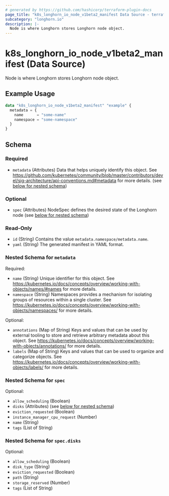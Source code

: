 ```yaml
---
# generated by https://github.com/hashicorp/terraform-plugin-docs
page_title: "k8s_longhorn_io_node_v1beta2_manifest Data Source - terraform-provider-k8s"
subcategory: "longhorn.io"
description: |-
  Node is where Longhorn stores Longhorn node object.
---
```


# k8s_longhorn_io_node_v1beta2_manifest (Data Source)

Node is where Longhorn stores Longhorn node object.

## Example Usage

```terraform
data "k8s_longhorn_io_node_v1beta2_manifest" "example" {
  metadata = {
    name      = "some-name"
    namespace = "some-namespace"
  }
}
```

<!-- schema generated by tfplugindocs -->
## Schema

### Required

- `metadata` (Attributes) Data that helps uniquely identify this object. See https://github.com/kubernetes/community/blob/master/contributors/devel/sig-architecture/api-conventions.md#metadata for more details. (see [below for nested schema](#nestedatt--metadata))

### Optional

- `spec` (Attributes) NodeSpec defines the desired state of the Longhorn node (see [below for nested schema](#nestedatt--spec))

### Read-Only

- `id` (String) Contains the value `metadata.namespace/metadata.name`.
- `yaml` (String) The generated manifest in YAML format.

<a id="nestedatt--metadata"></a>
### Nested Schema for `metadata`

Required:

- `name` (String) Unique identifier for this object. See https://kubernetes.io/docs/concepts/overview/working-with-objects/names/#names for more details.
- `namespace` (String) Namespaces provides a mechanism for isolating groups of resources within a single cluster. See https://kubernetes.io/docs/concepts/overview/working-with-objects/namespaces/ for more details.

Optional:

- `annotations` (Map of String) Keys and values that can be used by external tooling to store and retrieve arbitrary metadata about this object. See https://kubernetes.io/docs/concepts/overview/working-with-objects/annotations/ for more details.
- `labels` (Map of String) Keys and values that can be used to organize and categorize objects. See https://kubernetes.io/docs/concepts/overview/working-with-objects/labels/ for more details.


<a id="nestedatt--spec"></a>
### Nested Schema for `spec`

Optional:

- `allow_scheduling` (Boolean)
- `disks` (Attributes) (see [below for nested schema](#nestedatt--spec--disks))
- `eviction_requested` (Boolean)
- `instance_manager_cpu_request` (Number)
- `name` (String)
- `tags` (List of String)

<a id="nestedatt--spec--disks"></a>
### Nested Schema for `spec.disks`

Optional:

- `allow_scheduling` (Boolean)
- `disk_type` (String)
- `eviction_requested` (Boolean)
- `path` (String)
- `storage_reserved` (Number)
- `tags` (List of String)
